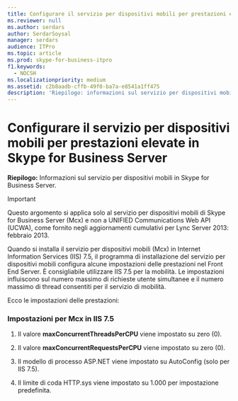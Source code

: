 ```yaml
---
title: Configurare il servizio per dispositivi mobili per prestazioni elevate in Skype for Business Server
ms.reviewer: null
ms.author: serdars
author: SerdarSoysal
manager: serdars
audience: ITPro
ms.topic: article
ms.prod: skype-for-business-itpro
f1.keywords:
  - NOCSH
ms.localizationpriority: medium
ms.assetid: c2b8aadb-cffb-49f0-ba7a-e8541a1ff475
description: 'Riepilogo: informazioni sul servizio per dispositivi mobili in Skype for Business Server.'
---
```


# <a name="configure-mobility-service-for-high-performance-in-skype-for-business-server"></a>Configurare il servizio per dispositivi mobili per prestazioni elevate in Skype for Business Server
 
**Riepilogo:** Informazioni sul servizio per dispositivi mobili in Skype for Business Server.
  
> [!IMPORTANT]
> Questo argomento si applica solo al servizio per dispositivi mobili di Skype for Business Server (Mcx) e non a UNIFIED Communications Web API (UCWA), come fornito negli aggiornamenti cumulativi per Lync Server 2013: febbraio 2013. 
  
Quando si installa il servizio per dispositivi mobili (Mcx) in Internet Information Services (IIS) 7.5, il programma di installazione del servizio per dispositivi mobili configura alcune impostazioni delle prestazioni nel Front End Server. È consigliabile utilizzare IIS 7.5 per la mobilità. Le impostazioni influiscono sul numero massimo di richieste utente simultanee e il numero massimo di thread consentiti per il servizio di mobilità.
  
Ecco le impostazioni delle prestazioni:
  
### <a name="settings-for-mcx-on-iis-75"></a>Impostazioni per Mcx in IIS 7.5

1. Il valore **maxConcurrentThreadsPerCPU** viene impostato su zero (0).
    
2. Il valore **maxConcurrentRequestsPerCPU** viene impostato su zero (0).
    
3. Il modello di processo ASP.NET viene impostato su AutoConfig (solo per IIS 7.5).
    
4. Il limite di coda HTTP.sys viene impostato su 1.000 per impostazione predefinita.
    


